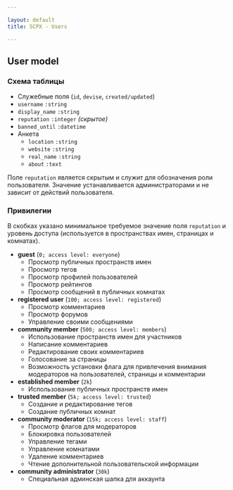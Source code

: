 ```yaml
---

layout: default
title: SCPX - Users

---
```


User model
----------


### Схема таблицы

 - Служебные поля (`id`, `devise`, `created/updated`)
 - `username` `:string`
 - `display_name` `:string`
 - `reputation` `:integer` *(скрытое)*
 - `banned_until` `:datetime`
 - Анкета
	- `location` `:string`
	- `website` `:string`
	- `real_name` `:string`
	- `about` `:text`

Поле `reputation` является скрытым и служит для обозначения роли пользователя. Значение устанавливается администраторами и не зависит от действий пользователя.

### Привилегии

В скобках указано минимальное требуемое значение поля `reputation` и уровень доступа (используется в пространствах имен, страницах и комнатах).

 * **guest** (`0; access level: everyone`)
	* Просмотр публичных пространств имен
    * Просмотр тегов
    * Просмотр профилей пользователей
	* Просмотр рейтингов
	* Просмотр сообщений в публичных комнатах
 * **registered user** (`100; access level: registered`)
	* Просмотр комментариев
	* Просмотр форумов
	* Управление своими сообщениями
 * **community member** (`500; access level: members`)
	* Использование пространств имен для участников
    * Написание комментариев
    * Редактирование своих комментариев
    * Голосование за страницы
    * Возможность установки флага для привлечения внимания модераторов на пользователей, страницы и комментарии
 * **established member** (`2k`)
 	* Использование публичных пространств имен
 * **trusted member** (`5k; access level: trusted`)
	* Создание и редактирование тегов
    * Создание публичных комнат
 * **community moderator** (`15k; access level: staff`)
	* Просмотр флагов для модераторов
	* Блокировка пользователей
    * Управление тегами
	* Управление комнатами
    * Удаление комментариев
	* Чтение дополнительной пользовательской информации
 * **community administrator** (`30k`)
	* Специальная админская шапка для аккаунта





















